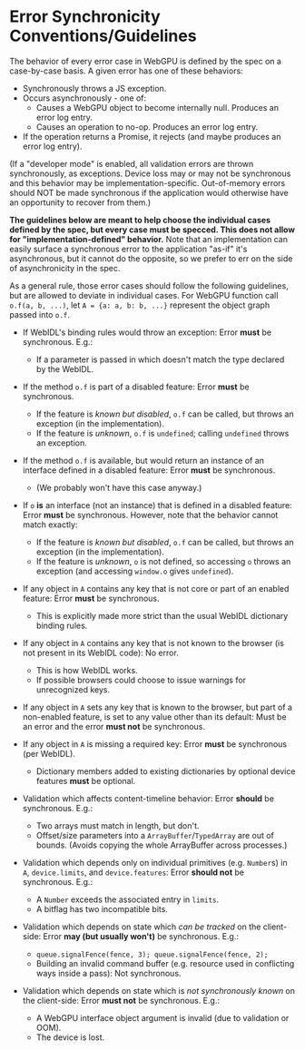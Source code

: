 # Error Synchronicity Conventions/Guidelines

The behavior of every error case in WebGPU is defined by the spec on a
case-by-case basis. A given error has one of these behaviors:

* Synchronously throws a JS exception.
* Occurs asynchronously - one of:
  * Causes a WebGPU object to become internally null. Produces an error log entry.
  * Causes an operation to no-op. Produces an error log entry.
* If the operation returns a Promise, it rejects (and maybe produces an error log entry).

(If a "developer mode" is enabled, all validation errors are thrown
synchronously, as exceptions. Device loss may or may not be synchronous and
this behavior may be implementation-specific.
Out-of-memory errors should NOT be made synchronous if the application would
otherwise have an opportunity to recover from them.)

**The guidelines below are meant to help choose the individual cases defined by
the spec, but every case must be specced. This does not allow for
"implementation-defined" behavior.** Note that an implementation can easily
surface a synchronous error to the application "as-if" it's asynchronous, but
it cannot do the opposite, so we prefer to err on the side of asynchronicity in
the spec.

As a general rule, those error cases should follow the following guidelines,
but are allowed to deviate in individual cases. For WebGPU function call
`o.f(a, b, ...)`, let `A = {a: a, b: b, ...}` represent the object graph
passed into `o.f`.

* If WebIDL's binding rules would throw an exception: Error **must** be synchronous.
    E.g.:
    * If a parameter is passed in which doesn't match the type declared by the WebIDL.

* If the method `o.f` is part of a disabled feature: Error **must** be synchronous.
    * If the feature is *known but disabled*, `o.f` can be called, but
      throws an exception (in the implementation).
    * If the feature is *unknown*, `o.f` is `undefined`;
      calling `undefined` throws an exception.

* If the method `o.f` is available, but would return an instance of an
  interface defined in a disabled feature: Error **must** be synchronous.
    * (We probably won't have this case anyway.)

* If `o` **is** an interface (not an instance) that is defined in a disabled
  feature: Error **must** be synchronous. However, note that the behavior
  cannot match exactly:
    * If the feature is *known but disabled*, `o.f` can be called, but
      throws an exception (in the implementation).
    * If the feature is *unknown*, `o` is not defined, so accessing `o`
      throws an exception (and accessing `window.o` gives `undefined`).

* If any object in `A` contains any key that is not core or part of an enabled
  feature: Error **must** be synchronous.
    * This is explicitly made more strict than the usual WebIDL dictionary
      binding rules.

* If any object in `A` contains any key that is not known to the browser (is not
  present in its WebIDL code): No error.
    * This is how WebIDL works.
    * If possible browsers could choose to issue warnings for unrecognized keys.

* If any object in `A` sets any key that is known to the browser, but part of a
  non-enabled feature, is set to any value other than its default:
  Must be an error and the error **must not** be synchronous.

* If any object in `A` is missing a required key: Error **must** be synchronous
  (per WebIDL).
    * Dictionary members added to existing dictionaries by optional device
      features **must** be optional.

* Validation which affects content-timeline behavior:
  Error **should** be synchronous. E.g.:
    * Two arrays must match in length, but don't.
    * Offset/size parameters into a `ArrayBuffer`/`TypedArray` are
      out of bounds. (Avoids copying the whole ArrayBuffer across processes.)

* Validation which depends only on individual primitives (e.g. `Number`s) in
  `A`, `device.limits`, and `device.features`:
  Error **should not** be synchronous. E.g.:
    * A `Number` exceeds the associated entry in `limits`.
    * A bitflag has two incompatible bits.

* Validation which depends on state which *can be tracked* on the client-side:
  Error **may (but usually won't)** be synchronous. E.g.:
    * `queue.signalFence(fence, 3); queue.signalFence(fence, 2);`
    * Building an invalid command buffer (e.g. resource used in conflicting
      ways inside a pass): Not synchronous.

* Validation which depends on state which is *not synchronously known* on the
  client-side: Error **must not** be synchronous. E.g.:
    * A WebGPU interface object argument is invalid (due to validation or OOM).
    * The device is lost.
